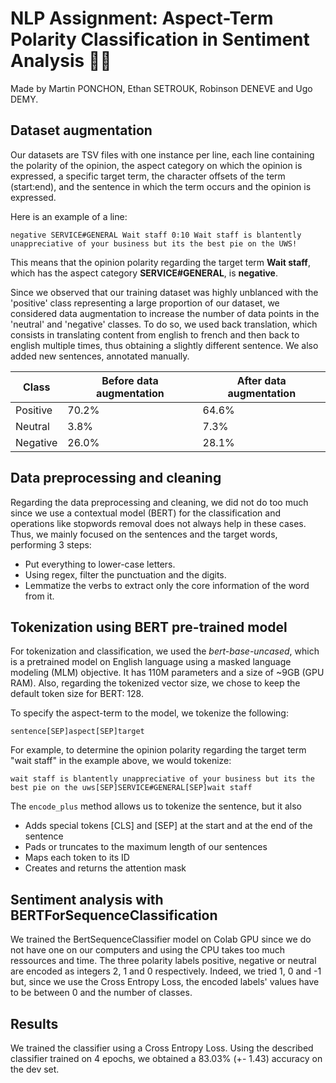 # NLP Assignment: Aspect-Term Polarity Classification in Sentiment Analysis 🌊🔥

Made by Martin PONCHON, Ethan SETROUK, Robinson DENEVE and Ugo DEMY.

## Dataset augmentation

Our datasets are TSV files with one instance per line, each line containing the polarity of the opinion, the aspect category on which the opinion is expressed, a specific target term, the character offsets of the term (start:end), and the sentence in which the term occurs and the opinion is expressed.

Here is an example of a line:

`negative SERVICE#GENERAL Wait staff 0:10 Wait staff is blantently unappreciative of your business but its the best pie on the UWS!`

This means that the opinion polarity regarding the target term **Wait staff**, which has
the aspect category **SERVICE#GENERAL**, is **negative**.

Since we observed that our training dataset was highly unblanced with the 'positive' class representing a large proportion of our dataset, we considered data augmentation to increase the number of data points in the 'neutral' and 'negative' classes. To do so, we used back translation, which consists in translating content from english to french and then back to english multiple times, thus obtaining a slightly different sentence. We also added new sentences, annotated manually.

| Class  | Before data augmentation | After data augmentation |
| ------------- | ------------- | ------------- |
| Positive  | 70.2% |  64.6%  |
| Neutral  | 3.8%  | 7.3% |
| Negative | 26.0%  | 28.1% |

## Data preprocessing and cleaning

Regarding the data preprocessing and cleaning, we did not do too much since we use a contextual model (BERT) for the classification and operations like stopwords removal does not always help in these cases. Thus, we mainly focused on the sentences and the target words, performing 3 steps:
- Put everything to lower-case letters.
- Using regex, filter the punctuation and the digits.
- Lemmatize the verbs to extract only the core information of the word from it.

## Tokenization using BERT pre-trained model

For tokenization and classification, we used the *bert-base-uncased*, which is a pretrained model on English language using a masked language modeling (MLM) objective. It has 110M parameters and a size of ~9GB (GPU RAM).
Also, regarding the tokenized vector size, we chose to keep the default token size for BERT: 128.

To specify the aspect-term to the model, we tokenize the following:

`sentence[SEP]aspect[SEP]target`

For example, to determine the opinion polarity regarding the target term "wait staff" in the example above, we would tokenize:

`wait staff is blantently unappreciative of your business but its the best pie on the uws[SEP]SERVICE#GENERAL[SEP]wait staff`

The ```encode_plus``` method allows us to tokenize the sentence, but it also
- Adds special tokens [CLS] and [SEP] at the start and at the end of the sentence
- Pads or truncates to the maximum length of our sentences
- Maps each token to its ID
- Creates and returns the attention mask

## Sentiment analysis with BERTForSequenceClassification

We trained the BertSequenceClassifier model on Colab GPU since we do not have one on our computers and using the CPU takes too much ressources and time.
The three polarity labels positive, negative or neutral are encoded as integers 2, 1 and 0 respectively. Indeed, we tried 1, 0 and -1 but, since we use the Cross Entropy Loss, the encoded labels' values have to be between 0 and the number of classes.

## Results

We trained the classifier using a Cross Entropy Loss.
Using the described classifier trained on 4 epochs, we obtained a 83.03% (+- 1.43) accuracy on the dev set.
